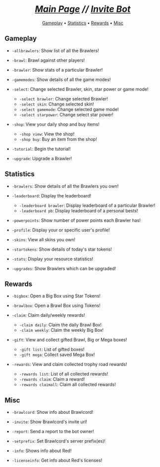 <h1 align="center"><i> <a href=".">Main Page</a> // <a href="https://discordapp.com/oauth2/authorize?client_id=644118957917208576&scope=bot&permissions=321600&scope=bot">Invite Bot</a></i></h1>

<p align="center">
  <a href="#gameplay">Gameplay</a>
  •
  <a href="#statistics">Statistics</a>
  •
  <a href="#rewards">Rewards</a>
  •
  <a href="#misc">Misc</a>
</p>

## Gameplay

- `-allbrawlers`: Show list of all the Brawlers!

- `-brawl`: Brawl against other players!

- `-brawler`: Show stats of a particular Brawler!

- `-gamemodes`: Show details of all the game modes!

- `-select`: Change selected Brawler, skin, star power or game mode!

  - `-select brawler`: Change selected Brawler!
  - `-select skin`: Change selected skin!
  - `-select gamemode`: Change selected game mode!
  - `-select starpower`: Change select star power!

- `-shop`: View your daily shop and buy items!

  - `-shop view`: View the shop!
  - `-shop buy`: Buy an item from the shop!

- `-tutorial`: Begin the tutorial!

- `-upgrade`: Upgrade a Brawler!

## Statistics

- `-brawlers`: Show details of all the Brawlers you own!

- `-leaderboard`: Display the leaderboard!

  - `-leaderboard brawler`: Display leaderboard of a particular Brawler!
  - `-leaderboard pb`: Display leaderboard of a personal bests!

- `-powerpoints`: Show number of power points each Brawler has!

- `-profile`: Display your or specific user's profile!

- `-skins`: View all skins you own!

- `-startokens`: Show details of today's star tokens!

- `-stats`: Display your resource statistics!

- `-upgrades`: Show Brawlers which can be upgraded!

## Rewards

- `-bigbox`: Open a Big Box using Star Tokens!

- `-brawlbox`: Open a Brawl Box using Tokens!

- `-claim`: Claim daily/weekly rewards!

  - `-claim daily`: Claim the daily Brawl Box!
  - `-claim weekly`: Claim the weekly Big Box!

- `-gift`: View and collect gifted Brawl, Big or Mega boxes!

  - `-gift list`: List of gifted boxes!
  - `-gift mega`: Collect saved Mega Box!

- `-rewards`: View and claim collected trophy road rewards!

  - `-rewards list`: List of all collected rewards!
  - `-rewards claim`: Claim a reward!
  - `-rewards claimall`: Claim all collected rewards!

## Misc

- `-brawlcord`: Show info about Brawlcord!

- `-invite`: Show Brawlcord's invite url!

- `-report`: Send a report to the bot owner!

- `-setprefix`: Set Brawlcord's server prefix(es)!

- `-info`: Shows info about Red!

- `-licenseinfo`: Get info about Red's licenses!
